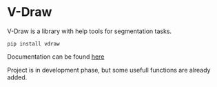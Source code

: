 # V-Draw

V-Draw is a library with help tools for segmentation tasks.


```
pip install vdraw
```

Documentation can be found [here](https://vdraw-doc.streamlit.app/)

Project is in development phase, but some usefull functions are already added.